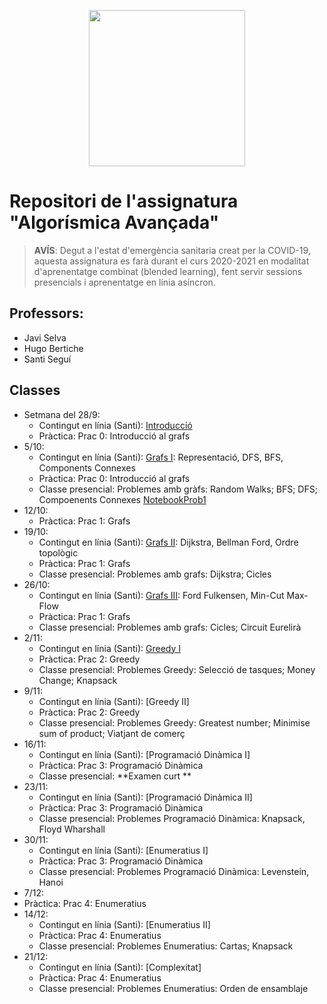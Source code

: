 <p align="center">
  <img src="images/marcav_pos_rgb.png" width="250">
</p>

# Repositori de l'assignatura "Algorísmica Avançada"

> **AVÍS**: Degut a l'estat d'emergència sanitaria creat per la COVID-19, aquesta assignatura es farà durant el curs 2020-2021 en modalitat d'aprenentatge combinat (blended learning), fent servir sessions presencials i aprenentatge en línia asíncron.

## Professors:
* Javi Selva
* Hugo Bertiche
* Santi Seguí 

## Classes
+ Setmana del 28/9: 
  + Contingut en línia (Santi): [Introducció](https://ssegui.github.io/algo2/classes/introduccio.html)   
  + Pràctica: Prac 0: Introducció al grafs 
+ 5/10:
  + Contingut en línia (Santi): [Grafs I](https://ssegui.github.io/algo2/classes/grafs1.html): Representació, DFS, BFS, Components Connexes
  + Pràctica: Prac 0: Introducció al grafs 
  + Classe presencial: Problemes amb gràfs: Random Walks; BFS; DFS; Compoenents Connexes [NotebookProb1](https://github.com/ssegui/algo2/blob/main/notebooks/grafs/Grafos_1.ipynb)
+ 12/10:  
  + Pràctica:  Prac 1: Grafs
+ 19/10: 
  + Contingut en línia (Santi): [Grafs II](https://ssegui.github.io/algo2/classes/grafs2.html): Dijkstra, Bellman Ford,  Ordre topològic
  + Pràctica:  Prac 1: Grafs
  + Classe presencial: Problemes amb grafs: Dijkstra; Cicles
+ 26/10: 
  + Contingut en línia (Santi): [Grafs III](https://ssegui.github.io/algo2/classes/grafs3.html): Ford Fulkensen, Min-Cut Max-Flow
  + Pràctica:  Prac 1: Grafs
  + Classe presencial: Problemes amb grafs: Cicles; Circuit Eurelirà
+ 2/11: 
  + Contingut en línia (Santi): [Greedy I](https://ssegui.github.io/algo2/classes/greedy1.html)
  + Pràctica: Prac 2: Greedy
  + Classe presencial: Problemes Greedy: Selecció de tasques; Money Change; Knapsack
+ 9/11: 
  + Contingut en línia (Santi): [Greedy II]   
  + Pràctica: Prac 2: Greedy
  + Classe presencial: Problemes Greedy: Greatest number; Minimise sum of product; Viatjant de comerç
+ 16/11: 
  + Contingut en línia (Santi): [Programació Dinàmica I]   
  + Pràctica: Prac 3: Programació Dinàmica
  + Classe presencial: **Examen curt **
+ 23/11: 
  + Contingut en línia (Santi): [Programació Dinàmica II] 
  + Pràctica: Prac 3: Programació Dinàmica
  + Classe presencial: Problemes Programació Dinàmica: Knapsack, Floyd Wharshall
+ 30/11: 
  + Contingut en línia (Santi): [Enumeratius I]   
  + Pràctica: Prac 3: Programació Dinàmica
  + Classe presencial: Problemes Programació Dinàmica: Levenstein, Hanoi
+ 7/12: 
 + Pràctica: Prac 4: Enumeratius
+ 14/12: 
  + Contingut en línia (Santi): [Enumeratius II]   
  + Pràctica: Prac 4: Enumeratius
  + Classe presencial: Problemes Enumeratius: Cartas; Knapsack
+ 21/12: 
  + Contingut en línia (Santi): [Complexitat]  
  + Pràctica: Prac 4: Enumeratius
  + Classe presencial: Problemes Enumeratius: Orden de ensamblaje


